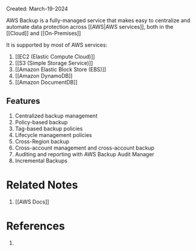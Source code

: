 Created: March-19-2024

AWS Backup is a fully-managed service that makes easy to centralize and automate data protection across [[AWS|AWS services]], both in the [[Cloud]] and [[On-Premises]]

It is supported by most of AWS services:

1. [[EC2 (Elastic Compute Cloud)]]
2. [[S3 (Simple Storage Service)]]
3. [[Amazon Elastic Block Store (EBS)]]
4. [[Amazon DynamoDB]]
5. [[Amazon DocumentDB]]
## Features

1. Centralized backup management
2. Policy-based backup
3. Tag-based backup policies
4. Lifecycle management policies
5. Cross-Region backup
6. Cross-account management and cross-account backup
7. Auditing and reporting with AWS Backup Audit Manager
8. Incremental Backups
# Related Notes

1. [[AWS Docs]]
# References

1. 